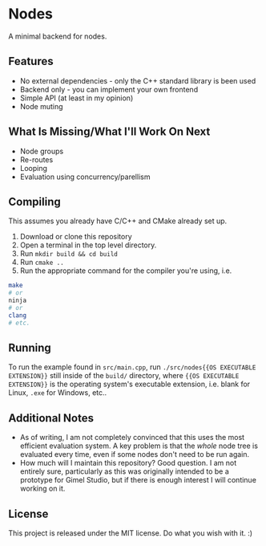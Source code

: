 # Nodes

A minimal backend for nodes.

## Features

- No external dependencies - only the C++ standard library is been used
- Backend only - you can implement your own frontend
- Simple API (at least in my opinion)
- Node muting

## What Is Missing/What I'll Work On Next

- Node groups
- Re-routes
- Looping
- Evaluation using concurrency/parellism

## Compiling

This assumes you already have C/C++ and CMake already set up.

1. Download or clone this repository
2. Open a terminal in the top level directory.
3. Run `mkdir build && cd build`
4. Run `cmake ..`
5. Run the appropriate command for the compiler you're using, i.e.
```bash
make
# or
ninja
# or
clang
# etc.
```

## Running

To run the example found in `src/main.cpp`, run `./src/nodes{{OS EXECUTABLE EXTENSION}}` still inside of the `build/` directory, where `{{OS EXECUTABLE EXTENSION}}` is the operating system's executable extension, i.e. blank for Linux, `.exe` for Windows, etc..

## Additional Notes

- As of writing, I am not completely convinced that this uses the most efficient evaluation system. A key problem is that the *whole* node tree is evaluated every time, even if some nodes don't need to be run again.
- How much will I maintain this repository? Good question. I am not entirely sure, particularly as this was originally intended to be a prototype for Gimel Studio, but if there is enough interest I will continue working on it.

## License

This project is released under the MIT license. Do what you wish with it. :)
